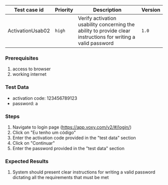 Test case id | Priority | Description | Version
---|---|---|---
ActivationUsab02 | `high` | Verify activation usability concerning the ability to provide clear instructions for writing a valid password| `1.0`

### Prerequisites
1. access to browser
2. working internet

### Test Data
* activation code: 123456789123
* password: a

### Steps
1. Navigate to login page (https://app.voxy.com/v2/#/login/)
2. Click on "Eu tenho um código"
3. Enter the activation code provided in the "test data" section
4. Click on "Continuar"
5. Enter the password provided in the "test data" section

### Expected Results
1. System should present clear instructions for writing a valid password dictating all the requirements that must be met
